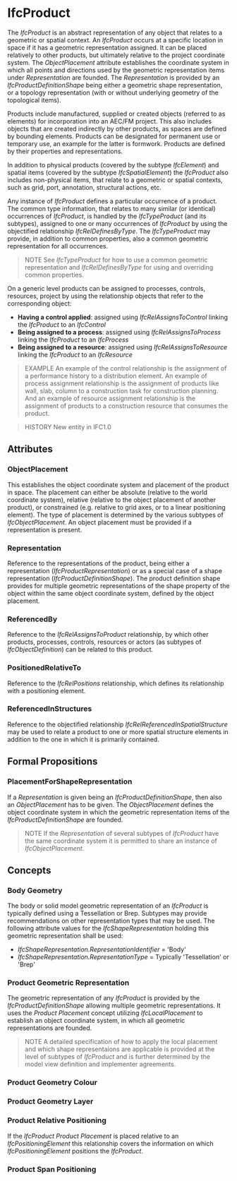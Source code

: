 # IfcProduct

The _IfcProduct_ is an abstract representation of any object that relates to a geometric or spatial context. An _IfcProduct_ occurs at a specific location in space if it has a geometric representation assigned. It can be placed relatively to other products, but ultimately relative to the project coordinate system. The _ObjectPlacement_ attribute establishes the coordinate system in which all points and directions used by the geometric representation items under _Representation_ are founded. The _Representation_ is provided by an _IfcProductDefinitionShape_ being either a geometric shape representation, or a topology representation (with or without underlying geometry of the topological items).
<!-- end of short definition -->

Products include manufactured, supplied or created objects (referred to as elements) for incorporation into an AEC/FM project. This also includes objects that are created indirectly by other products, as spaces are defined by bounding elements. Products can be designated for permanent use or temporary use, an example for the latter is formwork. Products are defined by their properties and representations.

In addition to physical products (covered by the subtype _IfcElement_) and spatial items (covered by the subtype _IfcSpatialElement_) the _IfcProduct_ also includes non-physical items, that relate to a geometric or spatial contexts, such as grid, port, annotation, structural actions, etc.

Any instance of _IfcProduct_ defines a particular occurrence of a product. The common type information, that relates to many similar (or identical) occurrences of _IfcProduct_, is handled by the _IfcTypeProduct_ (and its subtypes), assigned to one or many occurrences of _IfcProduct_ by using the objectified relationship _IfcRelDefinesByType_. The _IfcTypeProduct_ may provide, in addition to common properties, also a common geometric representation for all occurrences.

> NOTE See _IfcTypeProduct_ for how to use a common geometric representation and _IfcRelDefinesByType_ for using and overriding common properties.

On a generic level products can be assigned to processes, controls, resources, project by using the relationship objects that refer to the corresponding object:

* **Having a control applied**: assigned using _IfcRelAssignsToControl_ linking the _IfcProduct_ to an _IfcControl_
* **Being assigned to a process**: assigned using _IfcRelAssignsToProcess_ linking the _IfcProduct_ to an _IfcProcess_
* **Being assigned to a resource**: assigned using _IfcRelAssignsToResource_ linking the _IfcProduct_ to an _IfcResource_

> EXAMPLE An example of the control relationship is the assignment of a performance history to a distribution element. An example of process assignment relationship is the assignment of products like wall, slab, column to a construction task for construction planning. And an example of resource assignment relationship is the assignment of products to a construction resource that consumes the product.

> HISTORY New entity in IFC1.0

## Attributes

### ObjectPlacement
This establishes the object coordinate system and placement of the product in space. The placement can either be absolute (relative to the world coordinate system), relative (relative to the object placement of another product), or constrained (e.g. relative to grid axes, or to a linear positioning element). The type of placement is determined by the various subtypes of _IfcObjectPlacement_. An object placement must be provided if a representation is present.

### Representation
Reference to the representations of the product, being either a representation (_IfcProductRepresentation_) or as a special case of a shape representation (_IfcProductDefinitionShape_). The product definition shape provides for multiple geometric representations of the shape property of the object within the same object coordinate system, defined by the object placement.

### ReferencedBy
Reference to the _IfcRelAssignsToProduct_ relationship, by which other products, processes, controls, resources or actors (as subtypes of _IfcObjectDefinition_) can be related to this product.

### PositionedRelativeTo
Reference to the _IfcRelPositions_ relationship, which defines its relationship with a positioning element.

### ReferencedInStructures
Reference to the objectified relationship _IfcRelReferencedInSpatialStructure_ may be used to relate a product to one or more spatial structure elements in addition to the one in which it is primarily contained.

## Formal Propositions

### PlacementForShapeRepresentation
If a _Representation_ is given being an _IfcProductDefinitionShape_, then also an _ObjectPlacement_ has to be given. The _ObjectPlacement_ defines the object coordinate system in which the geometric representation items of the _IfcProductDefinitionShape_ are founded.

> NOTE If the _Representation_ of several subtypes of _IfcProduct_ have the same coordinate system it is permitted to share an instance of _IfcObjectPlacement_.

## Concepts

### Body Geometry

The body or solid model geometric representation of an _IfcProduct_ is typically defined using a Tessellation or Brep. Subtypes may provide recommendations on other representation types that may be used. The following attribute values for the _IfcShapeRepresentation_ holding this geometric representation shall be used:

* _IfcShapeRepresentation.RepresentationIdentifier_ = 'Body'
* _IfcShapeRepresentation.RepresentationType_ = Typically 'Tessellation' or 'Brep'

### Product Geometric Representation

The geometric representation of any _IfcProduct_ is provided by the _IfcProductDefinitionShape_ allowing multiple geometric representations. It uses the _Product Placement_ concept utilizing _IfcLocalPlacement_ to establish an object coordinate system, in which all geometric representations are founded.

> NOTE A detailed specification of how to apply the local placement and which shape representaions are applicable is provided at the level of subtypes of _IfcProduct_ and is further determined by the model view definition and implementer agreements.

### Product Geometry Colour



### Product Geometry Layer



### Product Relative Positioning

If the _IfcProduct_ _Product Placement_ is placed relative to an _IfcPositioningElement_ this relationship covers the information on which _IfcPositioningElement_ positions the _IfcProduct_.

### Product Span Positioning




